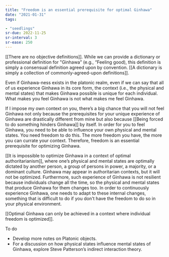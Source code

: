 ```yaml
---
title: "Freedom is an essential prerequisite for optimal Ginhawa"
date: "2021-01-31"
tags:

- "seedlings"
sr-due: 2022-11-25
sr-interval: 3
sr-ease: 250
---
```


[[There are no objective definitions]]. While we can provide a dictionary or professional definition for "Ginhawa” (e.g., “Feeling good), this definition is simply a consensual definition agreed upon by convention. [[A dictionary is simply a collection of commonly-agreed-upon definitions]].

Even if Ginhawa-ness exists in the platonic realm, even if we can say that all of us experience Ginhawa in its core form, the context (i.e., the physical and mental states) that makes Ginhawa possible is unique for each individual. What makes you feel Ginhawa is not what makes me feel Ginhawa.

If I impose my own context on you, there’s a big chance that you will not feel Ginhawa not only because the prerequisites for your unique experience of Ginhawa are drastically different from mine but also because [[Being forced to do something hinders Ginhawa]] by itself. In order for you to feel Ginhawa, you need to be able to influence your own physical and mental states. You need freedom to do this. The more freedom you have, the more you can currate your context. Therefore, freedom is an essential prerequisite for optimizing Ginhawa.

[[It is impossible to optimize Ginhawa in a context of optimal authoritarianism]], where one’s physical and mental states are optimally dictated by another person, a group of persons in power, a majority, or a dominant culture. Ginhawa may appear in authoritarian contexts, but it will not be optimized. Furthermore, such experience of Ginhawa is not resilient because individuals change all the time, so the physical and mental states that produce Ginhawa for them changes too. In order to continuously experience Ginhawa, one needs to adapt to these internal changes, something that is difficult to do if you don't have the freedom to do so in your physical environment.

[[Optimal Ginhawa can only be achieved in a context where individual freedom is optimized]].

To do

- Develop more notes on Platonic objects.
- For a discussion on how physical states influence mental states of Ginhawa, explore Steve Patterson’s indirect interaction theory.

